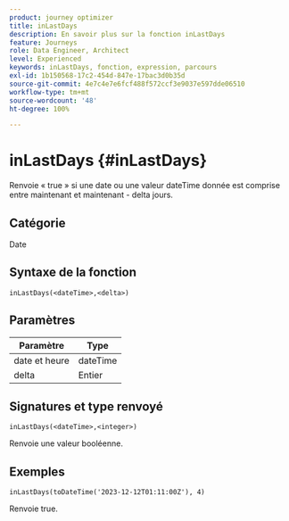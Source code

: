 ```yaml
---
product: journey optimizer
title: inLastDays
description: En savoir plus sur la fonction inLastDays
feature: Journeys
role: Data Engineer, Architect
level: Experienced
keywords: inLastDays, fonction, expression, parcours
exl-id: 1b150568-17c2-454d-847e-17bac3d0b35d
source-git-commit: 4e7c4e7e6fcf488f572ccf3e9037e597dde06510
workflow-type: tm+mt
source-wordcount: '48'
ht-degree: 100%

---
```


# inLastDays {#inLastDays}

Renvoie « true » si une date ou une valeur dateTime donnée est comprise entre maintenant et maintenant - delta jours.

## Catégorie

Date

## Syntaxe de la fonction

`inLastDays(<dateTime>,<delta>)`

## Paramètres

| Paramètre | Type |
|-----------|------------------|
| date et heure | dateTime |
| delta | Entier |

## Signatures et type renvoyé

`inLastDays(<dateTime>,<integer>)`

Renvoie une valeur booléenne.

## Exemples

`inLastDays(toDateTime('2023-12-12T01:11:00Z'), 4)`

Renvoie true.
